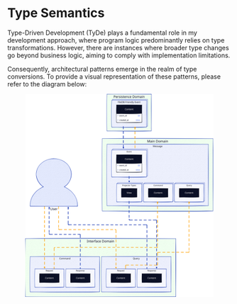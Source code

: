 # Type Semantics

Type-Driven Development (TyDe) plays a fundamental role in my development approach, where program logic predominantly relies on type transformations. However, there are instances where broader type changes go beyond business logic, aiming to comply with implementation limitations.

Consequently, architectural patterns emerge in the realm of type conversions. To provide a visual representation of these patterns, please refer to the diagram below:

<figure ><img src="../../assets/type_semantics.svg"> </img> <figcaption > </figcaption> </figure>
